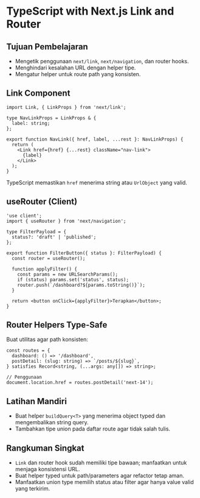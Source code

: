 # TypeScript with Next.js Link and Router

## Tujuan Pembelajaran
- Mengetik penggunaan `next/link`, `next/navigation`, dan router hooks.
- Menghindari kesalahan URL dengan helper tipe.
- Mengatur helper untuk route path yang konsisten.

## Link Component
```tsx
import Link, { LinkProps } from 'next/link';

type NavLinkProps = LinkProps & {
  label: string;
};

export function NavLink({ href, label, ...rest }: NavLinkProps) {
  return (
    <Link href={href} {...rest} className="nav-link">
      {label}
    </Link>
  );
}
```
TypeScript memastikan `href` menerima string atau `UrlObject` yang valid.

## useRouter (Client)
```tsx
'use client';
import { useRouter } from 'next/navigation';

type FilterPayload = {
  status?: 'draft' | 'published';
};

export function FilterButton({ status }: FilterPayload) {
  const router = useRouter();

  function applyFilter() {
    const params = new URLSearchParams();
    if (status) params.set('status', status);
    router.push(`/dashboard?${params.toString()}`);
  }

  return <button onClick={applyFilter}>Terapkan</button>;
}
```

## Router Helpers Type-Safe
Buat utilitas agar path konsisten:
```tsx
const routes = {
  dashboard: () => '/dashboard',
  postDetail: (slug: string) => `/posts/${slug}`,
} satisfies Record<string, (...args: any[]) => string>;

// Penggunaan
document.location.href = routes.postDetail('next-14');
```

## Latihan Mandiri
- Buat helper `buildQuery<T>` yang menerima object typed dan mengembalikan string query.
- Tambahkan tipe union pada daftar route agar tidak salah tulis.

## Rangkuman Singkat
- `Link` dan router hook sudah memiliki tipe bawaan; manfaatkan untuk menjaga konsistensi URL.
- Buat helper typed untuk path/parameters agar refactor tetap aman.
- Manfaatkan union type memilih status atau filter agar hanya value valid yang terkirim.
